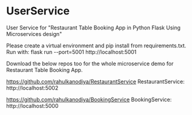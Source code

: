 # UserService
User Service for "Restaurant Table Booking App in Python Flask Using Microservices design"

Please create a virtual environment and pip install from requirements.txt.
Run with: flask run --port=5001
http://localhost:5001

Download the below repos too for the whole microservice demo for Restaurant Table Booking App.

https://github.com/rahulkanodiya/RestaurantService
RestaurantService:  http://localhost:5002

https://github.com/rahulkanodiya/BookingService
BookingService: http://localhost:5000
